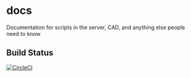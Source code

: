 # docs
Documentation for scripts in the server, CAD, and anything else people need to know

## Build Status
[![CircleCI](https://circleci.com/gh/North-Coast-RP/docs/tree/main.svg?style=svg)](https://circleci.com/gh/North-Coast-RP/docs/tree/main)
